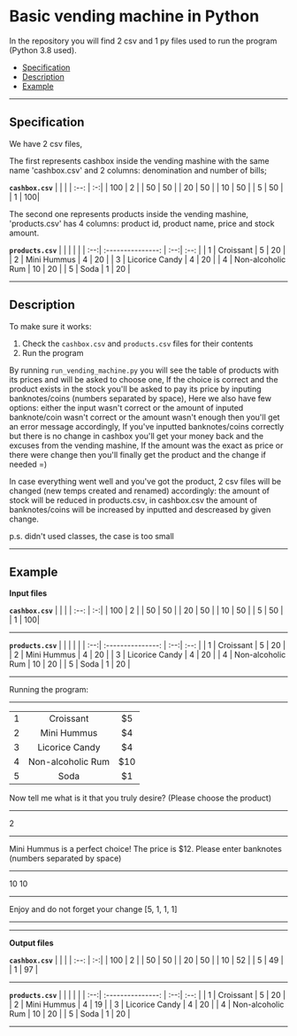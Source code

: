 # Basic vending machine in Python

In the repository you will find 2 csv and 1 py files used to run the program (Python 3.8 used).

- [Specification](#specification)
- [Description](#description)
- [Example](#example)

--------------------------------------------------------------------------------

## Specification

We have 2 csv files,

The first represents cashbox inside the vending mashine with the same name 'cashbox.csv' and 2 columns: denomination and number of bills;

**`cashbox.csv`**
|      |    |
| :--: | :-:|
| 100  | 2  |
| 50   | 50 |
| 20   | 50 |
| 10   | 50 |
| 5    | 50 |
| 1    | 100|

The second one represents products inside the vending mashine, 'products.csv' has 4 columns: product id, product name, price and stock amount.

**`products.csv`**
|     |                   |     |      |
| :--:| :---------------: | :--:| :--: |
|  1  | Croissant         |  5  |  20  |
|  2  | Mini Hummus       |  4  |  20  |
|  3  | Licorice Candy    |  4  |  20  |
|  4  | Non-alcoholic Rum |  10 |  20  |
|  5  | Soda              |  1  |  20  |


--------------------------------------------------------------------------------

## Description

To make sure it works:

1. Check the `cashbox.csv` and `products.csv` files for their contents
2. Run the program


By running `run_vending_machine.py` you will see the table of products with its prices and will be asked to choose one,
If the choice is correct and the product exists in the stock you'll be asked to pay its price by inputing banknotes/coins (numbers separated by space),
Here we also have few options: either the input wasn't correct or the amount of inputed banknote/coin wasn't correct or the amount wasn't enough then you'll get an error message accordingly, 
If you've inputted banknotes/coins correctly but there is no change in cashbox you'll get your money back and the excuses from the vending mashine,
If the amount was the exact as price or there were change then you'll finally get the product and the change if needed =)

In case everything went well and you've got the product, 2 csv files will be changed (new temps created and renamed) accordingly: the amount of stock will be reduced in products.csv, in cashbox.csv the amount of banknotes/coins will be increased by inputted and descreased by given change. 

p.s. didn't used classes, the case is too small


--------------------------------------------------------------------------------

## Example

**Input files**

**`cashbox.csv`**
|      |    |
| :--: | :-:|
| 100  | 2  |
| 50   | 50 |
| 20   | 50 |
| 10   | 50 |
| 5    | 50 |
| 1    | 100|

--------------------------------------------------------------------

**`products.csv`**
|     |                   |     |      |
| :--:| :---------------: | :--:| :--: |
|  1  | Croissant         |  5  |  20  |
|  2  | Mini Hummus       |  4  |  20  |
|  3  | Licorice Candy    |  4  |  20  |
|  4  | Non-alcoholic Rum |  10 |  20  |
|  5  | Soda              |  1  |  20  |

--------------------------------------------------------------------

Running the program:

----------------------------------------------
|     |                   |      | 
| :--:| :---------------: | :---:|
|  1  | Croissant         |  $5  | 
|  2  | Mini Hummus       |  $4  | 
|  3  | Licorice Candy    |  $4  |
|  4  | Non-alcoholic Rum |  $10 |
|  5  | Soda              |  $1  | 

Now tell me what is it that you truly desire? 
(Please choose the product)

----------------------------------------------
2

----------------------------------------------

Mini Hummus is a perfect choice! The price is $12. Please enter banknotes (numbers separated by space)

----------------------------------------------
10 10

----------------------------------------------

Enjoy and do not forget your change [5, 1, 1, 1]

----------------------------------------------


--------------------------------------------------------------------------------

**Output files**


**`cashbox.csv`**
|      |    |
| :--: | :-:|
| 100  | 2  |
| 50   | 50 |
| 20   | 50 |
| 10   | 52 |
| 5    | 49 |
| 1    | 97 |

--------------------------------------------------------------------

**`products.csv`**
|     |                   |     |      |
| :--:| :---------------: | :--:| :--: |
|  1  | Croissant         |  5  |  20  |
|  2  | Mini Hummus       |  4  |  19  |
|  3  | Licorice Candy    |  4  |  20  |
|  4  | Non-alcoholic Rum |  10 |  20  |
|  5  | Soda              |  1  |  20  |

--------------------------------------------------------------------
